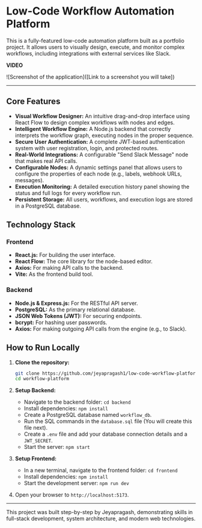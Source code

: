 # Low-Code Workflow Automation Platform

This is a fully-featured low-code automation platform built as a portfolio project. It allows users to visually design, execute, and monitor complex workflows, including integrations with external services like Slack.

**VIDEO**

![Screenshot of the application]([Link to a screenshot you will take])

---

## Core Features

*   **Visual Workflow Designer:** An intuitive drag-and-drop interface using React Flow to design complex workflows with nodes and edges.
*   **Intelligent Workflow Engine:** A Node.js backend that correctly interprets the workflow graph, executing nodes in the proper sequence.
*   **Secure User Authentication:** A complete JWT-based authentication system with user registration, login, and protected routes.
*   **Real-World Integrations:** A configurable "Send Slack Message" node that makes real API calls.
*   **Configurable Nodes:** A dynamic settings panel that allows users to configure the properties of each node (e.g., labels, webhook URLs, messages).
*   **Execution Monitoring:** A detailed execution history panel showing the status and full logs for every workflow run.
*   **Persistent Storage:** All users, workflows, and execution logs are stored in a PostgreSQL database.

## Technology Stack

### Frontend
*   **React.js:** For building the user interface.
*   **React Flow:** The core library for the node-based editor.
*   **Axios:** For making API calls to the backend.
*   **Vite:** As the frontend build tool.

### Backend
*   **Node.js & Express.js:** For the RESTful API server.
*   **PostgreSQL:** As the primary relational database.
*   **JSON Web Tokens (JWT):** For securing endpoints.
*   **bcrypt:** For hashing user passwords.
*   **Axios:** For making outgoing API calls from the engine (e.g., to Slack).

## How to Run Locally

1.  **Clone the repository:**
    ```bash
    git clone https://github.com/jeyapragash1/low-code-workflow-platform
    cd workflow-platform
    ```

2.  **Setup Backend:**
    *   Navigate to the backend folder: `cd backend`
    *   Install dependencies: `npm install`
    *   Create a PostgreSQL database named `workflow_db`.
    *   Run the SQL commands in the `database.sql` file (You will create this file next).
    *   Create a `.env` file and add your database connection details and a `JWT_SECRET`.
    *   Start the server: `npm start`

3.  **Setup Frontend:**
    *   In a new terminal, navigate to the frontend folder: `cd frontend`
    *   Install dependencies: `npm install`
    *   Start the development server: `npm run dev`

4.  Open your browser to `http://localhost:5173`.

---
This project was built step-by-step by Jeyapragash, demonstrating skills in full-stack development, system architecture, and modern web technologies.
